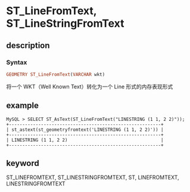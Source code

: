 # ST_LineFromText, ST_LineStringFromText

## description

### Syntax

```Haskell
GEOMETRY ST_LineFromText(VARCHAR wkt)
```

将一个 WKT（Well Known Text）转化为一个 Line 形式的内存表现形式

## example

```Plain Text
MySQL > SELECT ST_AsText(ST_LineFromText("LINESTRING (1 1, 2 2)"));
+---------------------------------------------------------+
| st_astext(st_geometryfromtext('LINESTRING (1 1, 2 2)')) |
+---------------------------------------------------------+
| LINESTRING (1 1, 2 2)                                   |
+---------------------------------------------------------+
```

## keyword

ST_LINEFROMTEXT, ST_LINESTRINGFROMTEXT, ST, LINEFROMTEXT, LINESTRINGFROMTEXT
